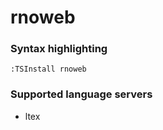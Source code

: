 <!--- THIS DOCUMENT IS AUTOMATICALLY GENERATED, DON'T EDIT IT -->
# rnoweb

### Syntax highlighting

```vim
:TSInstall rnoweb
```

### Supported language servers

- ltex
